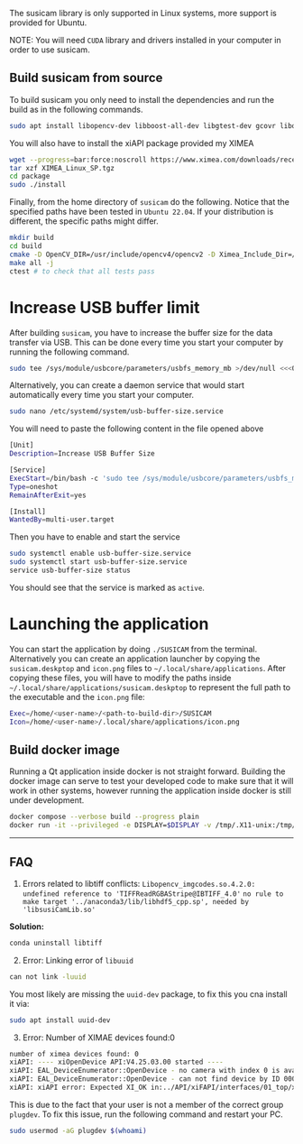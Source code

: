 The susicam library is only supported in Linux systems, more support is provided for Ubuntu.

NOTE: You will need `CUDA` library and drivers installed in your computer in order to use susicam.

## Build susicam from source

To build susicam you only need to install the dependencies and run the build as in the following commands.

```bash
sudo apt install libopencv-dev libboost-all-dev libgtest-dev gcovr libqt6svg6-dev qt6-base-dev cmake g++ wget 
```

You will also have to install the xiAPI package provided my XIMEA

```bash
wget --progress=bar:force:noscroll https://www.ximea.com/downloads/recent/XIMEA_Linux_SP.tgz
tar xzf XIMEA_Linux_SP.tgz
cd package 
sudo ./install
```

Finally, from the home directory of `susicam` do the following. Notice that the specified paths have been tested in 
`Ubuntu 22.04`. If your distribution is different, the specific paths might differ.

```bash
mkdir build
cd build
cmake -D OpenCV_DIR=/usr/include/opencv4/opencv2 -D Ximea_Include_Dir=/opt/XIMEA/include -D Ximea_Lib=/usr/lib/libm3api.so.2.0.0 ..
make all -j
ctest # to check that all tests pass 
```

# Increase USB buffer limit
After building `susicam`, you have to increase the buffer size for the data transfer via USB.  This can be done every 
time you start your computer by running the following command. 

```bash
sudo tee /sys/module/usbcore/parameters/usbfs_memory_mb >/dev/null <<<0
```

Alternatively, you can create a daemon service that would start automatically every time you start your computer.
```bash
sudo nano /etc/systemd/system/usb-buffer-size.service
```
You will need to paste the following content in the file opened above
```bash
[Unit]
Description=Increase USB Buffer Size

[Service]
ExecStart=/bin/bash -c 'sudo tee /sys/module/usbcore/parameters/usbfs_memory_mb >/dev/null <<<0'
Type=oneshot
RemainAfterExit=yes

[Install]
WantedBy=multi-user.target
```
Then you have to enable and start the service
```bash
sudo systemctl enable usb-buffer-size.service
sudo systemctl start usb-buffer-size.service
service usb-buffer-size status
```
You should see that the service is marked as `active`.

# Launching the application
You can start the application by doing `./SUSICAM` from the terminal. Alternatively you can create an application 
launcher by copying the `susicam.deskptop` and `icon.png` files to `~/.local/share/applications`. After copying these
files, you will have to modify the paths inside `~/.local/share/applications/susicam.deskptop` to represent the 
full path to the executable and the `icon.png` file:

```bash
Exec=/home/<user-name>/<path-to-build-dir>/SUSICAM
Icon=/home/<user-name>/.local/share/applications/icon.png
```

## Build docker image
Running a Qt application inside docker is not straight forward. Building the docker image can serve to test your 
developed code to make sure that it will work in other systems, however running the application inside docker is still 
under development. 

```bash
docker compose --verbose build --progress plain
docker run -it --privileged -e DISPLAY=$DISPLAY -v /tmp/.X11-unix:/tmp/.X11-unix --gpus all --device /dev/bus/usb/ -e QT_X11_NO_MITSHM=1 -e QT_GRAPHICSSYSTEM="native" susicam
```

---
## FAQ

1. Errors related to libtiff conflicts:
`Libopencv_imgcodes.so.4.2.0: undefined reference to 'TIFFReadRGBAStripe@IBTIFF_4.0'`
`no rule to make target '../anaconda3/lib/libhdf5_cpp.sp', needed by 'libsusiCamLib.so'`


**Solution:**
```bash
conda uninstall libtiff
```

2. Error: Linking error of `libuuid`
```bash
can not link -luuid
```
You most likely are missing the `uuid-dev` package, to fix this you cna install it via:
```bash
sudo apt install uuid-dev
```

3. Error: Number of XIMAE devices found:0

```bash
number of ximea devices found: 0
xiAPI: ---- xiOpenDevice API:V4.25.03.00 started ----
xiAPI: EAL_DeviceEnumerator::OpenDevice - no camera with index 0 is available
xiAPI: EAL_DeviceEnumerator::OpenDevice - can not find device by ID 00000000
xiAPI: xiAPI error: Expected XI_OK in:../API/xiFAPI/interfaces/01_top/xifapi_Top.cpp xiOpenDevice/Line:86
```
This is due to the fact that your user is not a member of the correct group `plugdev`. To fix this issue, run the following command and restart your PC. 
```bash
sudo usermod -aG plugdev $(whoami)
```